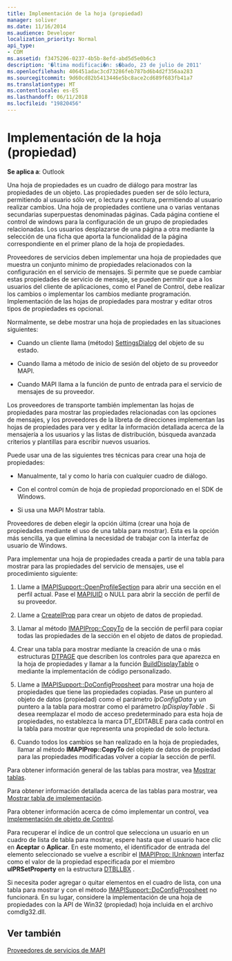 ```yaml
---
title: Implementación de la hoja (propiedad)
manager: soliver
ms.date: 11/16/2014
ms.audience: Developer
localization_priority: Normal
api_type:
- COM
ms.assetid: f3475206-0237-4b5b-8efd-abd5d5e0b6c3
description: '�ltima modificaci�n: s�bado, 23 de julio de 2011'
ms.openlocfilehash: 406451adac3cd73286feb787bd6b4d2f356aa283
ms.sourcegitcommit: 9d60cd82b5413446e5bc8ace2cd689f683fb41a7
ms.translationtype: MT
ms.contentlocale: es-ES
ms.lasthandoff: 06/11/2018
ms.locfileid: "19820456"
---
```

# <a name="property-sheet-implementation"></a>Implementación de la hoja (propiedad)

  
  
**Se aplica a**: Outlook 
  
Una hoja de propiedades es un cuadro de diálogo para mostrar las propiedades de un objeto. Las propiedades pueden ser de sólo lectura, permitiendo al usuario sólo ver, o lectura y escritura, permitiendo al usuario realizar cambios. Una hoja de propiedades contiene una o varias ventanas secundarias superpuestas denominadas páginas. Cada página contiene el control de windows para la configuración de un grupo de propiedades relacionadas. Los usuarios desplazarse de una página a otra mediante la selección de una ficha que aporta la funcionalidad de la página correspondiente en el primer plano de la hoja de propiedades.
  
Proveedores de servicios deben implementar una hoja de propiedades que muestra un conjunto mínimo de propiedades relacionados con la configuración en el servicio de mensajes. Si permite que se puede cambiar estas propiedades de servicio de mensaje, se pueden permitir que a los usuarios del cliente de aplicaciones, como el Panel de Control, debe realizar los cambios o implementar los cambios mediante programación. Implementación de las hojas de propiedades para mostrar y editar otros tipos de propiedades es opcional. 
  
Normalmente, se debe mostrar una hoja de propiedades en las situaciones siguientes:
  
- Cuando un cliente llama (método) [SettingsDialog](imapistatus-settingsdialog.md) del objeto de su estado. 
    
- Cuando llama a método de inicio de sesión del objeto de su proveedor MAPI.
    
- Cuando MAPI llama a la función de punto de entrada para el servicio de mensajes de su proveedor.
    
Los proveedores de transporte también implementan las hojas de propiedades para mostrar las propiedades relacionadas con las opciones de mensajes, y los proveedores de la libreta de direcciones implementan las hojas de propiedades para ver y editar la información detallada acerca de la mensajería a los usuarios y las listas de distribución, búsqueda avanzada criterios y plantillas para escribir nuevos usuarios.
  
Puede usar una de las siguientes tres técnicas para crear una hoja de propiedades:
  
- Manualmente, tal y como lo haría con cualquier cuadro de diálogo.
    
- Con el control común de hoja de propiedad proporcionado en el SDK de Windows.
    
- Si usa una MAPI Mostrar tabla.
    
Proveedores de deben elegir la opción última (crear una hoja de propiedades mediante el uso de una tabla para mostrar). Esta es la opción más sencilla, ya que elimina la necesidad de trabajar con la interfaz de usuario de Windows. 
  
Para implementar una hoja de propiedades creada a partir de una tabla para mostrar para las propiedades del servicio de mensajes, use el procedimiento siguiente:
  
1. Llame a [IMAPISupport::OpenProfileSection](imapisupport-openprofilesection.md) para abrir una sección en el perfil actual. Pase el [MAPIUID](mapiuid.md) o NULL para abrir la sección de perfil de su proveedor. 
    
2. Llame a [CreateIProp](createiprop.md) para crear un objeto de datos de propiedad. 
    
3. Llamar al método [IMAPIProp::CopyTo](imapiprop-copyto.md) de la sección de perfil para copiar todas las propiedades de la sección en el objeto de datos de propiedad. 
    
4. Crear una tabla para mostrar mediante la creación de una o más estructuras [DTPAGE](dtpage.md) que describen los controles para que aparezca en la hoja de propiedades y llamar a la función [BuildDisplayTable](builddisplaytable.md) o mediante la implementación de código personalizado. 
    
5. Llame a [IMAPISupport::DoConfigPropsheet](imapisupport-doconfigpropsheet.md) para mostrar una hoja de propiedades que tiene las propiedades copiadas. Pase un puntero al objeto de datos (propiedad) como el parámetro _lpConfigData_ y un puntero a la tabla para mostrar como el parámetro _lpDisplayTable_ . Si desea reemplazar el modo de acceso predeterminado para esta hoja de propiedades, no establezca la marca DT_EDITABLE para cada control en la tabla para mostrar que representa una propiedad de solo lectura. 
    
6. Cuando todos los cambios se han realizado en la hoja de propiedades, llamar al método **IMAPIProp::CopyTo** del objeto de datos de propiedad para las propiedades modificadas volver a copiar la sección de perfil. 
    
Para obtener información general de las tablas para mostrar, vea [Mostrar tablas](display-tables.md). 
  
Para obtener información detallada acerca de las tablas para mostrar, vea [Mostrar tabla de implementación](display-table-implementation.md). 
  
Para obtener información acerca de cómo implementar un control, vea [Implementación de objeto de Control](control-object-implementation.md).
  
Para recuperar el índice de un control que selecciona un usuario en un cuadro de lista de tabla para mostrar, espere hasta que el usuario hace clic en **Aceptar** o **Aplicar**. En este momento, el identificador de entrada del elemento seleccionado se vuelve a escribir el [IMAPIProp: IUnknown](imapipropiunknown.md) interfaz como el valor de la propiedad especificada por el miembro **ulPRSetProperty** en la estructura [DTBLLBX](dtbllbx.md) . 
  
Si necesita poder agregar o quitar elementos en el cuadro de lista, con una tabla para mostrar y con el método [IMAPISupport::DoConfigPropsheet](imapisupport-doconfigpropsheet.md) no funcionará. En su lugar, considere la implementación de una hoja de propiedades con la API de Win32 (propiedad) hoja incluida en el archivo comdlg32.dll. 
  
## <a name="see-also"></a>Ver también



[Proveedores de servicios de MAPI](mapi-service-providers.md)

